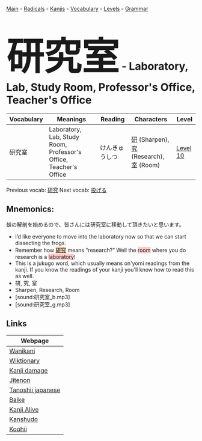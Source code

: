 <style> bigfont {font-size: 100px}</style>
[Main](../README.md) -
[Radicals](../radicals.md) -
[Kanjis](../kanjis.md) -
[Vocabulary](../vocabulary.md) -
[Levels](../levels.md) -
[Grammar](../grammar.md)
# <bigfont> 研究室</bigfont> - Laboratory, Lab, Study Room, Professor's Office, Teacher's Office 

| Vocabulary | Meanings | Reading | Characters | Level |
| --- | --- | --- | --- | --- |
| 研究室 | Laboratory, Lab, Study Room, Professor's Office, Teacher's Office | けんきゅうしつ |  [研](../kanjis/研.md) (Sharpen), [究](../kanjis/究.md) (Research), [室](../kanjis/室.md) (Room) | [Level 10](../levels/wk_level10.md) |

Previous vocab: [研究](研究.md) Next vocab: [投げる](投げる.md) 

## Mnemonics:
蛙の解剖を始めるので、皆さんには研究室に移動して頂きたいと思います。
* I’d like everyone to move into the laboratory now so that we can start dissecting the frogs.
* Remember how <span style="background-color:#fed8b1"> [研究](https://jisho.org/search/研究)</span> means “research?” Well the <span style="background-color:#ffcccb"> room</span> where you do research is a <span style="background-color:#ffcccb"> laboratory</span>! 
* This is a jukugo word, which usually means on'yomi readings from the kanji. If you know the readings of your kanji you'll know how to read this as well.
* 研, 究, 室
* Sharpen, Research, Room
* [sound:研究室_b.mp3]
* [sound:研究室_g.mp3]


## Links 

| Webpage |
| --- |
| [Wanikani          ](https://www.wanikani.com/kanji/研究室) |
| [Wiktionary        ](https://en.wiktionary.org/wiki/研究室) |
| [Kanji damage      ](http://www.kanjidamage.com/kanji/search?utf8=✓&q=研究室) |
| [Jitenon           ](https://jitenon.com/kanji/研究室) |
| [Tanoshii japanese ](https://www.tanoshiijapanese.com/dictionary/kanji.cfm?k=研究室) |
| [Baike             ](https://baike.baidu.com/item/研究室) |
| [Kanji Alive       ](https://app.kanjialive.com/研究室) |
| [Kanshudo          ](https://www.kanshudo.com/searchmn?q=研究室) |
| [Koohii            ](https://kanji.koohii.com/study/kanji/研究室) |
